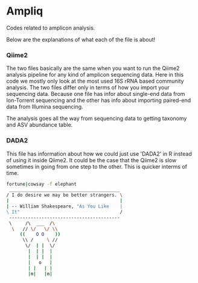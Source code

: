# Ampliq
Codes related to amplicon analysis.

Below are the explanations of what each of the file is about!

### Qiime2

The two files basically are the same when you want to run the Qiime2 analysis pipeline for any kind of amplicon sequencing data. Here in this code we mostly only look at the most used 16S rRNA based community analysis. The two files differ only in terms of how you import your sequencing data. Because one file has infor about single-end data from Ion-Torrent sequencing and the other has info about importing paired-end data from Illumina sequencing.

The analysis goes all the way from sequencing data to getting taxonomy and ASV abundance table.

### DADA2

This file has information about how we could just use 'DADA2' in R instead of using it inside Qiime2. It could be the case that the Qiime2 is slow sometimes in going from one step to the other. This is quicker interms of time.


```bash
fortune|cowsay -f elephant
 _________________________________________
/ I do desire we may be better strangers. \
|                                         |
| -- William Shakespeare, "As You Like    |
\ It"                                     /
 -----------------------------------------
 \     /\  ___  /\
  \   // \/   \/ \\
     ((    O O    ))
      \\ /     \ //
       \/  | |  \/ 
        |  | |  |  
        |  | |  |  
        |   o   |  
        | |   | |  
        |m|   |m|  

```
